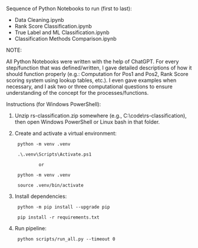 Sequence of Python Notebooks to run (first to last):

- Data Cleaning.ipynb
- Rank Score Classification.ipynb
- True Label and ML Classification.ipynb
- Classification Methods Comparison.ipynb



NOTE:

All Python Notebooks were written with the help of ChatGPT. For every step/function that was defined/written, I gave detailed descriptions of how it should function properly (e.g.: Computation for Pos1 and Pos2, Rank Score scoring system using lookup tables, etc.). I even gave examples when necessary, and I ask two or three computational questions to ensure understanding of the concept for the processes/functions.



Instructions (for Windows PowerShell):

1. Unzip rs-classification.zip somewhere (e.g., C:\code\rs-classification), then open Windows PowerShell or Linux bash in that folder.
2. Create and activate a virtual environment:

        python -m venv .venv

        .\.venv\Scripts\Activate.ps1

                or

        python -m venv .venv

        source .venv/bin/activate


3. Install dependencies:

        python -m pip install --upgrade pip

        pip install -r requirements.txt

4. Run pipeline:

        python scripts/run_all.py --timeout 0
